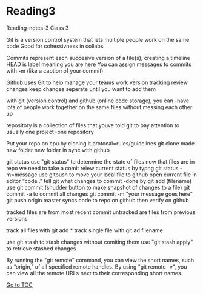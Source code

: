 # Reading3
Reading-notes-3
Class 3

Git is a version control system that lets multiple people work on the same code
Good for cohessivness in collabs

Commits represent each succesive version of a file(s), creating a timeline HEAD is label meaning you are here You can assign messages to commits with -m (like a caption of your commit)

Github uses Git to help manage your teams work version tracking review changes keep changes seperate until you want to add them

with git (version control) and github (online code storage), you can -have lots of people work together on the same files without messing each other up

repository is a collection of files that youve told git to pay attention to usually one project=one repository

Put your repo on cpu by cloning it protocal=rules/guidelines git clone made new folder new folder in sync with github

git status use "git status" to determine the state of files now that files are in repo we need to take a comit reiew current status by typng git status -m=message use gitpush to move your local file to github open current file in editor "code ." tell git what changes to commit -done by git add (filename) use git commit (shudder button to make snapshot of changes to a file) git commit -a to commit all changes git commit -m "your message goes here" git push origin master syncs code to repo on github then verify on github

tracked files are from most recent commit untracked are files from previous versions

track all files with git add * track single file with git ad filename

use git stash to stash changes without comiting them use "git stash apply" to retrieve stashed changes

By running the "git remote" command, you can view the short names, such as “origin,” of all specified remote handles. By using "git remote -v", you can view all the remote URLs next to their corresponding short names.


[Go to TOC](https://catdude2000.github.io/reading-notes/)
